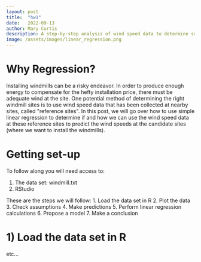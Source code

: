 ```yaml
---
layout: post
title:  "hw1"
date:   2022-09-13
author: Mary Curtis
description: A step-by-step analysis of wind speed data to determine suitable locations for windmill farms.
image: /assets/images/linear_regression.png
---
```

# Why Regression?
Installing windmills can be a risky endeavor. In order to produce enough energy to compensate for the hefty installation price, there must be adequate wind at the site.<break>
One potential method of determining the right windmill sites is to use wind speed data that has been collected at nearby sites, called "reference sites". In this post, we will go over how to use simple linear regression to determine if and how we can use the wind speed data at these reference sites to predict the wind speeds at the candidate sites (where we want to install the windmills).
# Getting set-up
To follow along you will need access to:
1. The data set: windmill.txt
2. RStudio
<break>
These are the steps we will follow:
1. Load the data set in R
2. Plot the data
3. Check assumptions
4. Make predictions
5. Perform linear regression calculations
6. Propose a model
7. Make a conclusion

# 1) Load the data set in R

etc...

